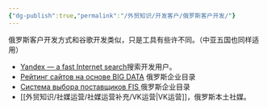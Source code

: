 ```yaml
---
{"dg-publish":true,"permalink":"/外贸知识/开发客户/俄罗斯客户开发/"}
---
```


俄罗斯客户开发方式和谷歌开发类似，只是工具有些许不同。（中亚五国也同样适用）

- [Yandex — a fast Internet search](https://yandex.com/)搜索开发用户。
- [Рейтинг сайтов на основе BIG DATA](https://wwwrating.com/) 俄罗斯企业目录
- [Система выбора поставщиков FIS ](https://fis.ru/) 俄罗斯企业目录
- [[外贸知识/社媒运营/社媒运营补充/VK运营\|VK运营]]，俄罗斯本土社媒。



